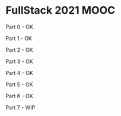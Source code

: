 # FullStack 2021 MOOC

Part 0 - OK

Part 1 - OK

Part 2 - OK

Part 3 - OK

Part 4 - OK

Part 5 - OK

Part 6 - OK

Part 7 - WIP
